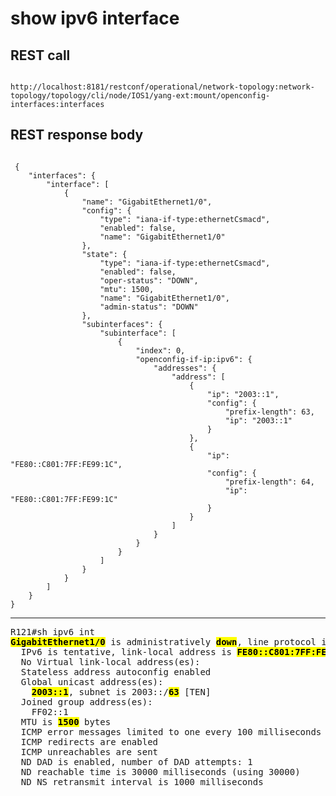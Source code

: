 # show ipv6 interface

## REST call

```

http://localhost:8181/restconf/operational/network-topology:network-topology/topology/cli/node/IOS1/yang-ext:mount/openconfig-interfaces:interfaces

```

## REST response body

```

 {
    "interfaces": {
        "interface": [
            {
                "name": "GigabitEthernet1/0",
                "config": {
                    "type": "iana-if-type:ethernetCsmacd",
                    "enabled": false,
                    "name": "GigabitEthernet1/0"
                },
                "state": {
                    "type": "iana-if-type:ethernetCsmacd",
                    "enabled": false,
                    "oper-status": "DOWN",
                    "mtu": 1500,
                    "name": "GigabitEthernet1/0",
                    "admin-status": "DOWN"
                },
                "subinterfaces": {
                    "subinterface": [
                        {
                            "index": 0,
                            "openconfig-if-ip:ipv6": {
                                "addresses": {
                                    "address": [
                                        {
                                            "ip": "2003::1",
                                            "config": {
                                                "prefix-length": 63,
                                                "ip": "2003::1"
                                            }
                                        },
                                        {
                                            "ip": "FE80::C801:7FF:FE99:1C",
                                            "config": {
                                                "prefix-length": 64,
                                                "ip": "FE80::C801:7FF:FE99:1C"
                                            }
                                        }
                                    ]
                                }
                            }
                        }
                    ]
                }
            }
        ]
    }
}

```


---

<pre>
R121#sh ipv6 int
<b><mark>GigabitEthernet1/0</b></mark> is administratively <b><mark>down</b></mark>, line protocol is <b><mark>down</b></mark>
  IPv6 is tentative, link-local address is <b><mark>FE80::C801:7FF:FE99:1C</b></mark> [TEN]
  No Virtual link-local address(es):
  Stateless address autoconfig enabled
  Global unicast address(es):
    <b><mark>2003::1</b></mark>, subnet is 2003::/<b><mark>63</b></mark> [TEN]
  Joined group address(es):
    FF02::1
  MTU is <b><mark>1500</b></mark> bytes
  ICMP error messages limited to one every 100 milliseconds
  ICMP redirects are enabled
  ICMP unreachables are sent
  ND DAD is enabled, number of DAD attempts: 1
  ND reachable time is 30000 milliseconds (using 30000)
  ND NS retransmit interval is 1000 milliseconds
</pre>



